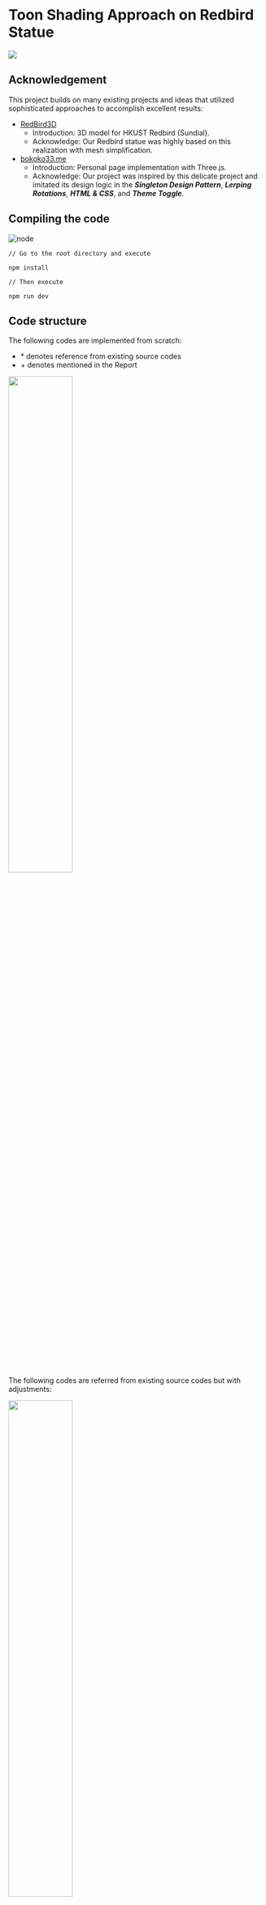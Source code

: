 # Toon Shading Approach on Redbird Statue

![](https://s2.loli.net/2022/12/14/JMTuioKnbqERO29.png)

## Acknowledgement

This project builds on many existing projects and ideas that utilized sophisticated approaches to accomplish excellent results:

* [RedBird3D](https://github.com/HKFoggyU/RedBird3D)
  * Introduction: 3D model for HKUST Redbird (Sundial).
  * Acknowledge: Our Redbird statue was highly based on this realization with mesh simplification.
* [bokoko33.me](https://bokoko33.me/)
  * Introduction: Personal page implementation with Three.js.
  * Acknowledge: Our project was inspired by this delicate project and imitated its design logic in the ***Singleton Design Pattern***, ***Lerping Rotations***, ***HTML & CSS***, and ***Theme Toggle***.

## Compiling the code

![node](https://img.shields.io/badge/node-%5E14.18.0%20%7C%7C%20%3E%3D16.0.0-blue)

```
// Go to the root directory and execute

npm install

// Then execute
    
npm run dev
```

## Code structure

The following codes are implemented from scratch:
- \* denotes reference from existing source codes 
- \+ denotes mentioned in the Report

<img src="https://s2.loli.net/2022/12/14/CHMFNEG3kwAduyv.png" width="50%">

The following codes are referred from existing source codes but with adjustments:

<img src="https://s2.loli.net/2022/12/14/YSjmZLNEzgGtMTD.png" width="50%">


